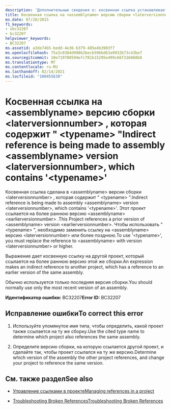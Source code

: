 ```yaml
---
description: 'Дополнительные сведения о: косвенная ссылка устанавливается в версию сборки <assemblyname> <laterversionnumber> , которая содержит " <typename> "'
title: Косвенная ссылка на <assemblyname> версию сборки <laterversionnumber> , которая содержит " <typename> "
ms.date: 07/20/2015
f1_keywords:
- vbc32207
- bc32207
helpviewer_keywords:
- BC32207
ms.assetid: a3de74b5-bedd-4e36-b379-485e4b3903f7
ms.openlocfilehash: 75a3c0384d998b2becb596bd63a9932b73c43be7
ms.sourcegitcommit: 10e719780594efc781b15295e499c66f316068b8
ms.translationtype: MT
ms.contentlocale: ru-RU
ms.lasthandoff: 02/14/2021
ms.locfileid: "100455630"
---
```

# <a name="indirect-reference-is-being-made-to-assembly-assemblyname-version-laterversionnumber-which-contains-typename"></a><span data-ttu-id="c6bb8-103">Косвенная ссылка на \<assemblyname> версию сборки \<laterversionnumber> , которая содержит " \<typename> "</span><span class="sxs-lookup"><span data-stu-id="c6bb8-103">Indirect reference is being made to assembly \<assemblyname> version \<laterversionnumber>, which contains '\<typename>'</span></span>

<span data-ttu-id="c6bb8-104">Косвенная ссылка сделана в \<assemblyname> версии сборки \<laterversionnumber> , которая содержит " \<typename> ".</span><span class="sxs-lookup"><span data-stu-id="c6bb8-104">Indirect reference is being made to assembly \<assemblyname> version \<laterversionnumber>, which contains '\<typename>'.</span></span> <span data-ttu-id="c6bb8-105">Этот проект ссылается на более раннюю версию \<assemblyname> \<earlierversionnumber> .</span><span class="sxs-lookup"><span data-stu-id="c6bb8-105">This Project references a prior version of \<assemblyname> version \<earlierversionnumber>.</span></span> <span data-ttu-id="c6bb8-106">Чтобы использовать " \<typename> ", необходимо заменить ссылку на \<assemblyname> версию \<laterversionnumber> или более позднюю.</span><span class="sxs-lookup"><span data-stu-id="c6bb8-106">To use '\<typename>', you must replace the reference to \<assemblyname> with version \<laterversionnumber> or higher.</span></span>  
  
 <span data-ttu-id="c6bb8-107">Выражение дает косвенную ссылку на другой проект, который ссылается на более раннюю версию этой же сборки.</span><span class="sxs-lookup"><span data-stu-id="c6bb8-107">An expression makes an indirect reference to another project, which has a reference to an earlier version of the same assembly.</span></span>  
  
 <span data-ttu-id="c6bb8-108">Обычно используется только последняя версия сборки.</span><span class="sxs-lookup"><span data-stu-id="c6bb8-108">You should normally use only the most recent version of an assembly.</span></span>  
  
 <span data-ttu-id="c6bb8-109">**Идентификатор ошибки:** BC32207</span><span class="sxs-lookup"><span data-stu-id="c6bb8-109">**Error ID:** BC32207</span></span>  
  
## <a name="to-correct-this-error"></a><span data-ttu-id="c6bb8-110">Исправление ошибки</span><span class="sxs-lookup"><span data-stu-id="c6bb8-110">To correct this error</span></span>  
  
1. <span data-ttu-id="c6bb8-111">Используйте упомянутое имя типа, чтобы определить, какой проект также ссылается на ту же сборку.</span><span class="sxs-lookup"><span data-stu-id="c6bb8-111">Use the cited type name to determine which project also references the same assembly.</span></span>  
  
2. <span data-ttu-id="c6bb8-112">Определите версию сборки, на которую ссылается другой проект, и сделайте так, чтобы проект ссылался на ту же версию.</span><span class="sxs-lookup"><span data-stu-id="c6bb8-112">Determine which version of the assembly the other project references, and change your project to reference the same version.</span></span>  
  
## <a name="see-also"></a><span data-ttu-id="c6bb8-113">См. также раздел</span><span class="sxs-lookup"><span data-stu-id="c6bb8-113">See also</span></span>

- [<span data-ttu-id="c6bb8-114">Управление ссылками в проекте</span><span class="sxs-lookup"><span data-stu-id="c6bb8-114">Managing references in a project</span></span>](/visualstudio/ide/managing-references-in-a-project)

- [<span data-ttu-id="c6bb8-115">Troubleshooting Broken References</span><span class="sxs-lookup"><span data-stu-id="c6bb8-115">Troubleshooting Broken References</span></span>](/visualstudio/ide/troubleshooting-broken-references)
